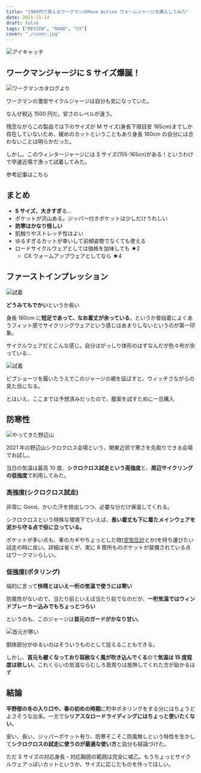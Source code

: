 ```yaml
---
title: "1900円で買えるワークマンのMove Active ウォームジャージを購入してみた"
date: 2021-11-14
draft: false
tags: ["REVIEW", "ROAD", "CX"]
cover: "./cover.jpg"
---
```


![アイキャッチ](./cover.jpg)

## ワークマンジャージに S サイズ爆誕！

![ワークマンカタログより](./catalog.png)

ワークマンの激安サイクルジャージは自分も気になっていた。

<LinkBox url="https://skmzlog.com/workman-move-active-cycle-jersey/" />

なんせ税込 1500 円だ。安さのレベルが違う。

残念ながらこの製品では下のサイズが M サイズ(身長下限目安 165cm)までしか存在していないため、緩めのカットということもあり身長 160cm の自分には合わないことは明らかだった。

しかし、このウィンタージャージには S サイズ(155-165cn)がある！というわけで早速近場で漁って試着してみた。

参考記事はこちら

<LinkBox url="https://skmzlog.com/workman-move-active-warm-jersey/" />

## まとめ

- **S サイズ、大きすぎ**る…
- ポケットが沢山ある。ジッパー付きポケットは少しだけうれしい
- **防寒はかなり怪しい**
- 肌触りやストレッチ性はよい
- ゆるすぎるカットが幸いして前傾姿勢でなくても使える
- ロードサイクルウェアとしては価格を加味しても ★2
  - CX ウォームアップウェアとしてなら ★4

## ファーストインプレッション

![試着](./try.jpg)

**どうみてもでかい**というか長い

身長 160cm に**短足であって、なお着丈が余っている**。というか普段着によくあうフィット感でサイクリングウェアという感じはあまりしないというのが第一印象。

サイクルウェアだとこんな感じ。自分はがっしり体形のはずなんだが色々布が余っている…

![試着](./cycle.jpg)

ビブショーツを履いたうえでこのジャージの裾を延ばすと、ウィッチさながらの見た目になる。

とはいえ、ここまでは予想済みだったので、腹案を試すために一旦購入

## 防寒性

![やってきた野辺山](./field.jpg)

2021 年の野辺山シクロクロス会場という、関東近郊で寒さを先取りできる会場でお試し。

当日の気温は最高 10 度、**シクロクロス試走という高強度**と、**周辺サイクリングの低強度**で利用してみた。

### 高強度(シクロクロス試走)

非常に Good。かいた汗を排出しつつ、必要な分だけ保温してくれる。

シクロクロスという特殊な環境下でいえば、**長い着丈も下に着たメインウェアを泥から守る点で役に立っている。**

ポケットが多い点も、車のカギやちょっとした物([空気圧計](https://amzn.to/3ng7yke)とか)を持ち運びたい試走の時に良い。詳細は省くが、実に 8 箇所ものポケットが装備されている点はワークマンらしい。

### 低強度(ポタリング)

端的に言って**快晴とはいえ一桁の気温で使うには寒い**

防風性がないので、当たり前といえば当たり前でなのだが、**一桁気温ではウィンドブレーカー込みでもちょっとつらい**

というのも、このジャージは**首元のガードがかなり甘い**。

![首元が寒い](./neck.jpg)

胴体部分がゆるいのはそういうものとして捉えることもできる。

しかし、**首元も緩くなっており容赦なく風が吹き込んでくる**ので**気温は 15 度程度は欲しい**。これくらいの気温ならむしろ首周りは放熱してくれた方が助かるはず

## 結論

**平野部の冬の入り口や、春の初めの時期**に町中ポタリングをする分にはちょうどよさそうな出来。一方で**シリアスなロードライディングにはちょっと使いたくない**。

安い、長い、ジッパーポケット有り、防寒そこそこ防風無しという特性を生かして**シクロクロスの試走に使うのが最適な使い方**と自分も結論づけた。

ただ S サイズの対応身長・対応胸囲の範囲は完全に嘘乙。もうちょっとサイクルウェアっぽいカットというか、サイズに応じたものを作ってほしい。
